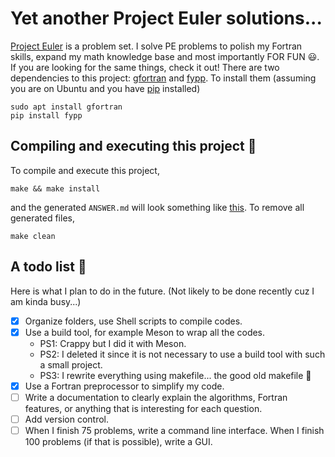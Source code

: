 # Yet another Project Euler solutions...

[Project Euler](https://projecteuler.net/about) is a problem set. I solve PE problems to polish my Fortran skills, expand my math knowledge base and most importantly FOR FUN :smiley:. If you are looking for the same things, check it out! There are two dependencies to this project: [gfortran](https://gcc.gnu.org/wiki/GFortran) and [fypp](https://fypp.readthedocs.io/en/stable/). To install them (assuming you are on Ubuntu and you have [pip](https://pip.pypa.io/en/stable/) installed)

```shell
sudo apt install gfortran
pip install fypp
```

## Compiling and executing this project :hammer:

To compile and execute this project,

```shell
make && make install
```

and the generated `ANSWER.md` will look something like [this](https://github.com/han190/PE-Fortran/tree/master/answer/README.md). To remove all generated files,

```shell
make clean
```

## A todo list :dart:

Here is what I plan to do in the future. (Not likely to be done recently cuz I am kinda busy...)

- [x] Organize folders, use Shell scripts to compile codes.
- [x] Use a build tool, for example Meson to wrap all the codes. 
  - PS1: Crappy but I did it with Meson.
  - PS2: I deleted it since it is not necessary to use a build tool with such a small project.
  - PS3: I rewrite everything using makefile... the good old makefile :zany_face:
- [x] Use a Fortran preprocessor to simplify my code.
- [ ] Write a documentation to clearly explain the algorithms, Fortran features, or anything that is interesting for each question.
- [ ] Add version control.
- [ ] When I finish 75 problems, write a command line interface. When I finish 100 problems (if that is possible), write a GUI.
